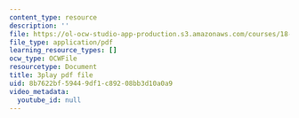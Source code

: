 ```yaml
---
content_type: resource
description: ''
file: https://ol-ocw-studio-app-production.s3.amazonaws.com/courses/18-06sc-linear-algebra-fall-2011/8b7622bf59449df1c89208bb3d10a0a9_UCc9q_cAhho.pdf
file_type: application/pdf
learning_resource_types: []
ocw_type: OCWFile
resourcetype: Document
title: 3play pdf file
uid: 8b7622bf-5944-9df1-c892-08bb3d10a0a9
video_metadata:
  youtube_id: null
---
```


